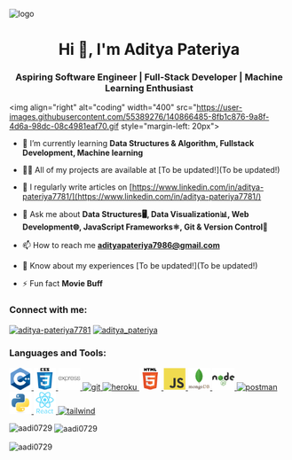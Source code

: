 ![logo](https://github.com/Aadi0729/Aditya-Pateriya/blob/main/Github%20Banner.png)

<h1 align="center">Hi 👋, I'm Aditya Pateriya</h1>
<h3 align="center">Aspiring Software Engineer | Full-Stack Developer | Machine Learning Enthusiast</h3>

<img align="right" alt="coding" width="400" src="https://user-images.githubusercontent.com/55389276/140866485-8fb1c876-9a8f-4d6a-98dc-08c4981eaf70.gif style="margin-left: 20px">

- 🌱 I’m currently learning **Data Structures & Algorithm, Fullstack Development, Machine learning**

- 👨‍💻 All of my projects are available at [To be updated!](To be updated!)

- 📝 I regularly write articles on [https://www.linkedin.com/in/aditya-pateriya7781/](https://www.linkedin.com/in/aditya-pateriya7781/)

- 💬 Ask me about **Data Structures🖥️, Data Visualization📊, Web Development🌐, JavaScript Frameworks⚛️, Git & Version Control🔧**

- 📫 How to reach me **adityapateriya7986@gmail.com**

- 📄 Know about my experiences [To be updated!](To be updated!)

- ⚡ Fun fact **Movie Buff**

<h3 align="left">Connect with me:</h3>
<p align="left">
<a href="https://linkedin.com/in/aditya-pateriya7781" target="blank"><img align="center" src="https://raw.githubusercontent.com/rahuldkjain/github-profile-readme-generator/master/src/images/icons/Social/linked-in-alt.svg" alt="aditya-pateriya7781" height="30" width="40" /></a>
<a href="https://www.leetcode.com/aditya_pateriya" target="blank"><img align="center" src="https://raw.githubusercontent.com/rahuldkjain/github-profile-readme-generator/master/src/images/icons/Social/leet-code.svg" alt="aditya_pateriya" height="30" width="40" /></a>
</p>

<h3 align="left">Languages and Tools:</h3>
<p align="left"> <a href="https://www.w3schools.com/cpp/" target="_blank" rel="noreferrer"> <img src="https://raw.githubusercontent.com/devicons/devicon/master/icons/cplusplus/cplusplus-original.svg" alt="cplusplus" width="40" height="40"/> </a> <a href="https://www.w3schools.com/css/" target="_blank" rel="noreferrer"> <img src="https://raw.githubusercontent.com/devicons/devicon/master/icons/css3/css3-original-wordmark.svg" alt="css3" width="40" height="40"/> </a> <a href="https://expressjs.com" target="_blank" rel="noreferrer"> <img src="https://raw.githubusercontent.com/devicons/devicon/master/icons/express/express-original-wordmark.svg" alt="express" width="40" height="40"/> </a> <a href="https://git-scm.com/" target="_blank" rel="noreferrer"> <img src="https://www.vectorlogo.zone/logos/git-scm/git-scm-icon.svg" alt="git" width="40" height="40"/> </a> <a href="https://heroku.com" target="_blank" rel="noreferrer"> <img src="https://www.vectorlogo.zone/logos/heroku/heroku-icon.svg" alt="heroku" width="40" height="40"/> </a> <a href="https://www.w3.org/html/" target="_blank" rel="noreferrer"> <img src="https://raw.githubusercontent.com/devicons/devicon/master/icons/html5/html5-original-wordmark.svg" alt="html5" width="40" height="40"/> </a> <a href="https://developer.mozilla.org/en-US/docs/Web/JavaScript" target="_blank" rel="noreferrer"> <img src="https://raw.githubusercontent.com/devicons/devicon/master/icons/javascript/javascript-original.svg" alt="javascript" width="40" height="40"/> </a> <a href="https://www.mongodb.com/" target="_blank" rel="noreferrer"> <img src="https://raw.githubusercontent.com/devicons/devicon/master/icons/mongodb/mongodb-original-wordmark.svg" alt="mongodb" width="40" height="40"/> </a> <a href="https://nodejs.org" target="_blank" rel="noreferrer"> <img src="https://raw.githubusercontent.com/devicons/devicon/master/icons/nodejs/nodejs-original-wordmark.svg" alt="nodejs" width="40" height="40"/> </a> <a href="https://postman.com" target="_blank" rel="noreferrer"> <img src="https://www.vectorlogo.zone/logos/getpostman/getpostman-icon.svg" alt="postman" width="40" height="40"/> </a> <a href="https://www.python.org" target="_blank" rel="noreferrer"> <img src="https://raw.githubusercontent.com/devicons/devicon/master/icons/python/python-original.svg" alt="python" width="40" height="40"/> </a> <a href="https://reactjs.org/" target="_blank" rel="noreferrer"> <img src="https://raw.githubusercontent.com/devicons/devicon/master/icons/react/react-original-wordmark.svg" alt="react" width="40" height="40"/> </a> <a href="https://tailwindcss.com/" target="_blank" rel="noreferrer"> <img src="https://www.vectorlogo.zone/logos/tailwindcss/tailwindcss-icon.svg" alt="tailwind" width="40" height="40"/> </a> </p>

<p><img align="left" src="https://github-readme-stats.vercel.app/api/top-langs?username=aadi0729&show_icons=true&locale=en&layout=compact" alt="aadi0729" /></p>

<p>&nbsp;<img align="center" src="https://github-readme-stats.vercel.app/api?username=aadi0729&show_icons=true&locale=en" alt="aadi0729" /></p>

<p><img align="center" src="https://github-readme-streak-stats.herokuapp.com/?user=aadi0729&" alt="aadi0729" /></p>
